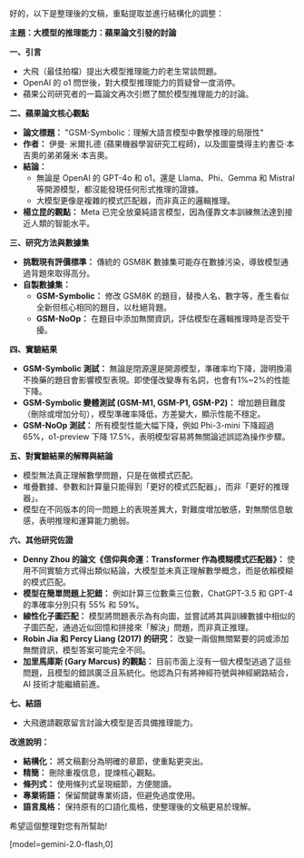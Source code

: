 好的，以下是整理後的文稿，重點提取並進行結構化的調整：

**主題：大模型的推理能力：蘋果論文引發的討論**

**一、引言**

*   大飛（最佳拍檔）提出大模型推理能力的老生常談問題。
*   OpenAI 的 o1 問世後，對大模型推理能力的質疑曾一度消停。
*   蘋果公司研究者的一篇論文再次引燃了關於模型推理能力的討論。

**二、蘋果論文核心觀點**

*   **論文標題：** "GSM-Symbolic：理解大語言模型中數學推理的局限性"
*   **作者：** 伊曼· 米爾扎德 (蘋果機器學習研究工程師)，以及圖靈獎得主約書亞·本吉奧的弟弟薩米·本吉奧。
*   **結論：**
    *   無論是 OpenAI 的 GPT-4o 和 o1，還是 Llama、Phi、Gemma 和 Mistral 等開源模型，都沒能發現任何形式推理的證據。
    *   大模型更像是複雜的模式匹配器，而非真正的邏輯推理。
*   **楊立昆的觀點：** Meta 已完全放棄純語言模型，因為僅靠文本訓練無法達到接近人類的智能水平。

**三、研究方法與數據集**

*   **挑戰現有評價標準：** 傳統的 GSM8K 數據集可能存在數據污染，導致模型通過背題來取得高分。
*   **自製數據集：**
    *   **GSM-Symbolic：** 修改 GSM8K 的題目，替換人名、數字等，產生看似全新但核心相同的題目，以杜絕背題。
    *   **GSM-NoOp：** 在題目中添加無關資訊，評估模型在邏輯推理時是否受干擾。

**四、實驗結果**

*   **GSM-Symbolic 測試：** 無論是閉源還是開源模型，準確率均下降，證明換湯不換藥的題目會影響模型表現。即使僅改變專有名詞，也會有1%~2%的性能下降。
*   **GSM-Symbolic 變體測試 (GSM-M1, GSM-P1, GSM-P2)：** 增加題目難度（刪除或增加分句），模型準確率降低，方差變大，顯示性能不穩定。
*   **GSM-NoOp 測試：** 所有模型性能大幅下降，例如 Phi-3-mini 下降超過 65%，o1-preview 下降 17.5%，表明模型容易將無關論述誤認為操作步驟。

**五、對實驗結果的解釋與結論**

*   模型無法真正理解數學問題，只是在做模式匹配。
*   堆疊數據、參數和計算量只能得到「更好的模式匹配器」，而非「更好的推理器」。
*   模型在不同版本的同一問題上的表現差異大，對難度增加敏感，對無關信息敏感，表明推理和運算能力脆弱。

**六、其他研究佐證**

*   **Denny Zhou 的論文《信仰與命運：Transformer 作為模糊模式匹配器》：** 使用不同實驗方式得出類似結論，大模型並未真正理解數學概念，而是依賴模糊的模式匹配。
*   **模型在簡單問題上犯錯：** 例如計算三位數乘三位數，ChatGPT-3.5 和 GPT-4 的準確率分別只有 55% 和 59%。
*   **線性化子圖匹配：** 模型將問題表示為有向圖，並嘗試將其與訓練數據中相似的子圖匹配，通過近似回憶和拼接來「解決」問題，而非真正推理。
*   **Robin Jia 和 Percy Liang (2017) 的研究：** 改變一兩個無關緊要的詞或添加無關資訊，模型答案可能完全不同。
*   **加里馬庫斯 (Gary Marcus) 的觀點：** 目前市面上沒有一個大模型逃過了這些問題，且模型的錯誤廣泛且系統化。他認為只有將神經符號與神經網路結合，AI 技術才能繼續前進。

**七、結語**

*   大飛邀請觀眾留言討論大模型是否具備推理能力。

**改進說明：**

*   **結構化：** 將文稿劃分為明確的章節，使重點更突出。
*   **精簡：** 刪除重複信息，提煉核心觀點。
*   **條列式：** 使用條列式呈現細節，方便閱讀。
*   **專業術語：** 保留關鍵專業術語，但避免過度使用。
*   **語言風格：** 保持原有的口語化風格，使整理後的文稿更易於理解。

希望這個整理對您有所幫助!

[model=gemini-2.0-flash,0]
